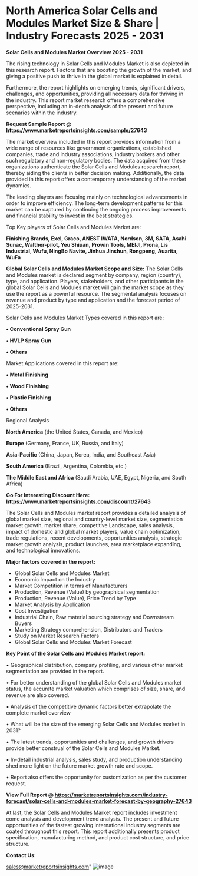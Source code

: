 # North America Solar Cells and Modules Market Size & Share | Industry Forecasts 2025 - 2031

<Strong> Solar Cells and Modules Market Overview 2025 - 2031</strong>

The rising technology in Solar Cells and Modules Market is also depicted in this research report. Factors that are boosting the growth of the market, and giving a positive push to thrive in the global market is explained in detail.

Furthermore, the report highlights on emerging trends, significant drivers, challenges, and opportunities, providing all necessary data for thriving in the industry. This report market research offers a comprehensive perspective, including an in-depth analysis of the present and future scenarios within the industry.

<strong>Request Sample Report @ <a href=https://www.marketreportsinsights.com/sample/27643>https://www.marketreportsinsights.com/sample/27643</a></strong>

The market overview included in this report provides information from a wide range of resources like government organizations, established companies, trade and industry associations, industry brokers and other such regulatory and non-regulatory bodies. The data acquired from these organizations authenticate the Solar Cells and Modules research report, thereby aiding the clients in better decision making. Additionally, the data provided in this report offers a contemporary understanding of the market dynamics.

The leading players are focusing mainly on technological advancements in order to improve efficiency. The long-term development patterns for this market can be captured by continuing the ongoing process improvements and financial stability to invest in the best strategies.

Top Key players of Solar Cells and Modules Market are:

<strong>Finishing Brands, Exel, Graco, ANEST IWATA, Nordson, 3M, SATA, Asahi Sunac, Walther-pilot, Yeu Shiuan, Prowin Tools, MEIJI, Prona, Lis Industrial, Wufu, NingBo Navite, Jinhua Jinshun, Rongpeng, Auarita, WuFa</strong>

<strong><b>Global Solar Cells and Modules Market Scope and Size:</b></strong>
The Solar Cells and Modules market is declared segment by company, region (country), type, and application. Players, stakeholders, and other participants in the global Solar Cells and Modules market will gain the market scope as they use the report as a powerful resource. The segmental analysis focuses on revenue and product by type and application and the forecast period of 2025-2031.

Solar Cells and Modules Market Types covered in this report are:

<strong>• Conventional Spray Gun

• HVLP Spray Gun

• Others</strong>

Market Applications covered in this report are:

<strong>• Metal Finishing

• Wood Finishing

• Plastic Finishing

• Others</strong> 

Regional Analysis

<strong>North America</strong> (the United States, Canada, and Mexico)

<strong>Europe</strong> (Germany, France, UK, Russia, and Italy)

<strong>Asia-Pacific</strong> (China, Japan, Korea, India, and Southeast Asia)

<strong>South America</strong> (Brazil, Argentina, Colombia, etc.)

<strong>The Middle East and Africa</strong> (Saudi Arabia, UAE, Egypt, Nigeria, and South Africa)

<strong>Go For Interesting Discount Here: <a href=https://www.marketreportsinsights.com/discount/27643>https://www.marketreportsinsights.com/discount/27643</a></strong>

The Solar Cells and Modules market report provides a detailed analysis of global market size, regional and country-level market size, segmentation market growth, market share, competitive Landscape, sales analysis, impact of domestic and global market players, value chain optimization, trade regulations, recent developments, opportunities analysis, strategic market growth analysis, product launches, area marketplace expanding, and technological innovations.

<strong><b>Major factors covered in the report:</b></strong>
<ul>
  <li>Global Solar Cells and Modules Market </li>
  <li>Economic Impact on the Industry</li>
  <li>Market Competition in terms of Manufacturers</li>
  <li>Production, Revenue (Value) by geographical segmentation</li>
  <li>Production, Revenue (Value), Price Trend by Type</li>
  <li>Market Analysis by Application</li>
  <li>Cost Investigation</li>
  <li>Industrial Chain, Raw material sourcing strategy and Downstream Buyers</li>
  <li>Marketing Strategy comprehension, Distributors and Traders</li>
  <li>Study on Market Research Factors</li>
  <li>Global Solar Cells and Modules Market Forecast</li>
</ul>

<strong><b>Key Point of the Solar Cells and Modules Market report:</b></strong>

• Geographical distribution, company profiling, and various other market segmentation are provided in the report.

• For better understanding of the global Solar Cells and Modules market status, the accurate market valuation which comprises of size, share, and revenue are also covered.

• Analysis of the competitive dynamic factors better extrapolate the complete market overview

• What will be the size of the emerging Solar Cells and Modules market in 2031?

• The latest trends, opportunities and challenges, and growth drivers provide better construal of the Solar Cells and Modules Market.

• In-detail industrial analysis, sales study, and production understanding shed more light on the future market growth rate and scope.

• Report also offers the opportunity for customization as per the customer request.

<strong><b>View Full Report @ <a href=https://marketreportsinsights.com/industry-forecast/solar-cells-and-modules-market-forecast-by-geography-27643>https://marketreportsinsights.com/industry-forecast/solar-cells-and-modules-market-forecast-by-geography-27643</a></b></strong>


At last, the Solar Cells and Modules Market report includes investment come analysis and development trend analysis. The present and future opportunities of the fastest growing international industry segments are coated throughout this report. This report additionally presents product specification, manufacturing method, and product cost structure, and price structure.

<strong>Contact Us:</strong>

sales@marketreportsinsights.com"
![image](https://github.com/user-attachments/assets/d6564866-8a70-4dd1-bec4-a7d4f6e81587)
